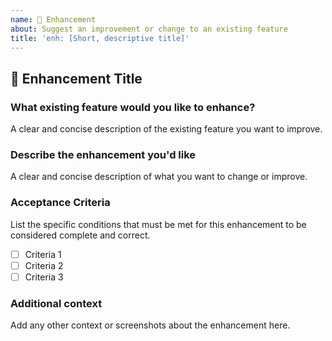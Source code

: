 ```yaml
---
name: 🚀 Enhancement
about: Suggest an improvement or change to an existing feature
title: 'enh: [Short, descriptive title]'
---
```


## 🚀 Enhancement Title

### What existing feature would you like to enhance?
A clear and concise description of the existing feature you want to improve.

### Describe the enhancement you'd like
A clear and concise description of what you want to change or improve.

### Acceptance Criteria
List the specific conditions that must be met for this enhancement to be considered complete and correct.
- [ ] Criteria 1
- [ ] Criteria 2
- [ ] Criteria 3

### Additional context
Add any other context or screenshots about the enhancement here.